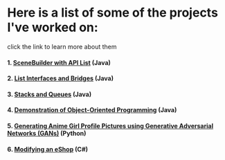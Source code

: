 <!-- layout: page
title: "projects"
permalink: /projects/ -->

# Here is a list of some of the projects I've worked on:
click the link to learn more about them

#### 1. [SceneBuilder with API List](https://jmorrison11.github.io/animelist) (Java)

#### 2. [List Interfaces and Bridges](https://jmorrison11.github.io/covidtracing) (Java)

#### 3. [Stacks and Queues](https://jmorrison11.github.io/melodymaker) (Java)

#### 4. [Demonstration of Object-Oriented Programming](https://jmorrison11.github.io/fallingsand) (Java)

#### 5. [Generating Anime Girl Profile Pictures using Generative Adversarial Networks (GANs)](https://docs.google.com/document/d/1ApjsivXtgPK96RcoFizSxukXblAEcTayfSxSIYcvPb8/edit?usp=sharing) (Python)

#### 6. [Modifying an eShop](https://jmorrison11.github.io/eshop) (C#)
